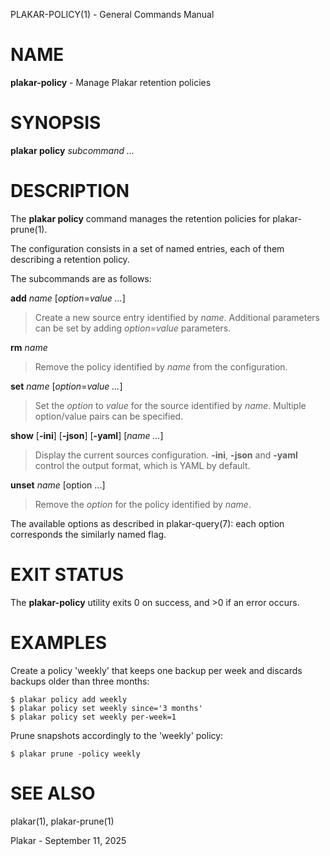 PLAKAR-POLICY(1) - General Commands Manual

# NAME

**plakar-policy** - Manage Plakar retention policies

# SYNOPSIS

**plakar&nbsp;policy**
*subcommand&nbsp;...*

# DESCRIPTION

The
**plakar policy**
command manages the retention policies for
plakar-prune(1).

The configuration consists in a set of named entries, each of them
describing a retention policy.

The subcommands are as follows:

**add** *name* \[*option*=*value ...*]

> Create a new source entry identified by
> *name*.
> Additional parameters can be set by adding
> *option*=*value*
> parameters.

**rm** *name*

> Remove the policy identified by
> *name*
> from the configuration.

**set** *name* \[*option*=*value ...*]

> Set the
> *option*
> to
> *value*
> for the source identified by
> *name*.
> Multiple option/value pairs can be specified.

**show**
\[**-ini**]
\[**-json**]
\[**-yaml**]
\[*name ...*]

> Display the current sources configuration.
> **-ini**,
> **-json**
> and
> **-yaml**
> control the output format, which is YAML by default.

**unset** *name* \[option ...]

> Remove the
> *option*
> for the policy identified by
> *name*.

The available options as described in
plakar-query(7):
each option corresponds the similarly named flag.

# EXIT STATUS

The **plakar-policy** utility exits&#160;0 on success, and&#160;&gt;0 if an error occurs.

# EXAMPLES

Create a policy
'weekly'
that keeps one backup per week and discards backups older than three
months:

	$ plakar policy add weekly
	$ plakar policy set weekly since='3 months'
	$ plakar policy set weekly per-week=1

Prune snapshots accordingly to the
'weekly'
policy:

	$ plakar prune -policy weekly

# SEE ALSO

plakar(1),
plakar-prune(1)

Plakar - September 11, 2025
